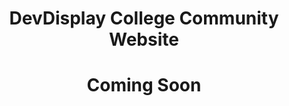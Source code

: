 <h1 align="center">DevDisplay College Community Website </h1>

<h1 align="center">Coming Soon</h1>


